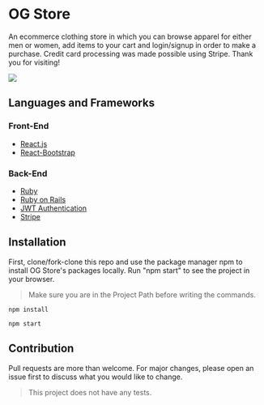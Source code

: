 # OG Store

An ecommerce clothing store in which you can browse apparel for either men or women, add items to your cart and login/signup in order to make a purchase. Credit card processing was made possible using Stripe. Thank you for visiting!

![](https://media.giphy.com/media/gKroZH43TXcIvfGhVj/giphy.gif)


## Languages and Frameworks

### Front-End

- [React.js](https://reactjs.org/)
- [React-Bootstrap](https://react-bootstrap.github.io/)

### Back-End

- [Ruby](https://www.ruby-lang.org/en/)
- [Ruby on Rails](https://rubyonrails.org/)
- [JWT Authentication](https://jwt.io/)
- [Stripe](https://stripe.com/)

## Installation

First, clone/fork-clone this repo and use the package manager npm to install OG Store's packages locally. Run "npm start" to see the project in your browser.


> Make sure you are in the Project Path before writing the commands.

```
npm install
```
```
npm start
```

## Contribution

Pull requests are more than welcome. For major changes, please open an issue first to discuss what you would like to change.

> This project does not have any tests.
